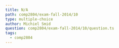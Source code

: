 ```yaml
---
title: N/A
path: comp2804/exam-fall-2014/10
type: multiple-choice
author: Michiel Smid
question: comp2804/exam-fall-2014/10/question.ts
tags:
  - comp2804
---
```

